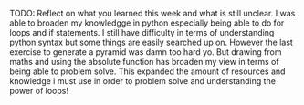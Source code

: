 TODO: Reflect on what you learned this week and what is still unclear.
I was able to broaden my knowledgge in python especially being able to do for loops and if statements. I still have difficulty in terms of understanding python syntax but some things are easily searched up on. However the last exercise to generate a pyramid was damn too hard yo. But drawing from maths and using the absolute function has broaden my view in terms of being able to problem solve. This expanded the amount of resources and knowledge i must use in order to problem solve and understanding the power of loops!